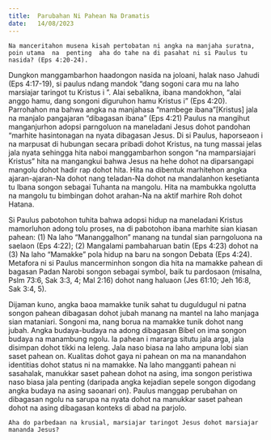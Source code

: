 ```yaml
---
title:  Parubahan Ni Pahean Na Dramatis
date:   14/08/2023
---
```


`Na manceritahon musena kisah pertobatan ni angka na manjaha suratna, poin utama  na  penting  aha do tahe na di pasahat ni si Paulus tu nasida? (Eps 4:20-24).`

Dungkon manggambarhon haadongon nasida na joloani, halak naso Jahudi (Eps 4:17-19), si paulus ndang mandok “dang sogoni cara mu na laho marsiajar taringot tu Kristus i ”. Alai sebalikna, ibana mandokhon, “alai anggo hamu, dang songoni diguruhon hamu Kristus i” (Eps 4:20). Parrohahon ma bahwa angka na manjahasa “mambege ibana”[Kristus] jala na manjalo pangajaran “dibagasan ibana” (Eps 4:21) Paulus na mangihut manganjurhon adopsi parngoluon na maneladani Jesus dohot pandohan “marhite hasintonagan na nyata dibagasan Jesus. Di si Paulus, haporseaon i na marpusat di hubungan secara pribadi dohot Kristus, na tung massai jelas jala nyata sehingga hita naboi manggambarhon songon “na mamparsiajari Kristus” hita na mangangkui bahwa Jesus na hehe dohot na diparsangapi mangolu dohot hadir rap dohot hita. Hita na dibentuk marhitehon angka ajaran-ajaran-Na dohot nang teladan-Na dohot na mandalanhon kesetianta tu Ibana songon sebagai Tuhanta na mangolu. Hita na mambukka ngolutta na mangolu tu bimbingan dohot arahan-Na na aktif marhire Roh dohot Hatana.

Si Paulus pabotohon tuhita bahwa adopsi hidup na maneladani Kristus mamorluhon adong tolu proses, na di pabotohon ibana marhite sian kiasan pahean: (1) Na laho “Mananggalhon” manang na tundal sian parngoluona na saelaon (Eps 4:22); (2) Mangalami pambaharuan batin (Eps 4:23) dohot na (3) Na laho “Mamakke” pola hidup na baru na songon Debata (Eps 4:24). Metafora ni si Paulus mancerminhon songon dia hita na mamakke pahean di bagasan Padan Narobi songon sebagai symbol, baik tu pardosaon (misalna, Pslm 73:6, Sak 3:3, 4; Mal 2:16) dohot nang haluaon (Jes 61:10; Jeh 16:8, Sak 3:4, 5).

Dijaman kuno, angka baoa mamakke tunik sahat tu duguldugul ni patna songon pahean dibagasan dohot jubah manang na mantel na laho manjaga sian mataniari. Songoni ma, nang borua na mamakke tunik dohot nang jubah. Angka budaya-budaya na adong dibagasan Bibel on ima songon budaya na manambung ngolu. Ia pahean i mararga situtu jala arga, jala disimpan dohot tikki na leleng. Jala naso biasa na laho ampuna lobi sian saset pahean on. Kualitas dohot gaya ni pahean on ma na manandahon identitias dohot status ni na mamakke. Na laho mangganti pahean ni sasahalak, manukkar saset pahean dohot na asing, ima songon peristiwa naso biasa jala penting (daripada angka kejadian sepele songon digodang angka budaya na asing saoanari on). Paulus manggap perubahan on dibagasan ngolu na sarupa na nyata dohot na manukkar saset pahean dohot na asing dibagasan konteks di abad na parjolo.

`Aha do parbedaan na krusial, marsiajar taringot Jesus dohot marsiajar mananda Jesus?`